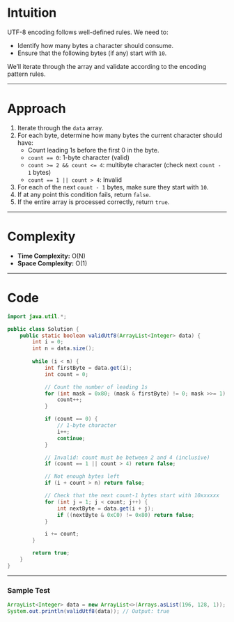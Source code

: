 # Intuition

UTF-8 encoding follows well-defined rules. We need to:
* Identify how many bytes a character should consume.
* Ensure that the following bytes (if any) start with `10`.

We’ll iterate through the array and validate according to the encoding pattern rules.

---

# Approach

1. Iterate through the `data` array.
2. For each byte, determine how many bytes the current character should have:
   * Count leading 1s before the first 0 in the byte.
   * `count == 0`: 1-byte character (valid)
   * `count >= 2 && count <= 4`: multibyte character (check next `count - 1` bytes)
   * `count == 1 || count > 4`: Invalid
3. For each of the next `count - 1` bytes, make sure they start with `10`.
4. If at any point this condition fails, return `false`.
5. If the entire array is processed correctly, return `true`.

---

# Complexity

* **Time Complexity:** O(N)
* **Space Complexity:** O(1)

---

# Code

```java
import java.util.*;

public class Solution {
    public static boolean validUtf8(ArrayList<Integer> data) {
        int i = 0;
        int n = data.size();
        
        while (i < n) {
            int firstByte = data.get(i);
            int count = 0;

            // Count the number of leading 1s
            for (int mask = 0x80; (mask & firstByte) != 0; mask >>= 1) {
                count++;
            }

            if (count == 0) {
                // 1-byte character
                i++;
                continue;
            }

            // Invalid: count must be between 2 and 4 (inclusive)
            if (count == 1 || count > 4) return false;

            // Not enough bytes left
            if (i + count > n) return false;

            // Check that the next count-1 bytes start with 10xxxxxx
            for (int j = 1; j < count; j++) {
                int nextByte = data.get(i + j);
                if ((nextByte & 0xC0) != 0x80) return false;
            }

            i += count;
        }

        return true;
    }
}
```

---

### Sample Test

```java
ArrayList<Integer> data = new ArrayList<>(Arrays.asList(196, 128, 1));
System.out.println(validUtf8(data)); // Output: true
```
